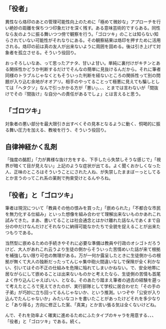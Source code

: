 ﻿## 「役者」

異性なら烙印のあとの管理可能性向上のために「極めて微妙な」アプローチを行い絶妙の距離を保ちつつ印象だけを深く残す。ある意味芸術的ですらある。同性なら友のように振る舞いつつ傍で観察を行う。「ゴロツキ」のことは知らない知らされていない可能性がそれなりにある。その観察結果は烙印を押すために活用される。烙印の前は真の友人が出来ないように周囲を固める。後は引き上げて対象者を孤立させる。そういう役回り。

おっそろしいなあ、って思ったアナタ、甘いよ甘い。単純に裏付けがキチンとある関係性かどうか判断するだけでそんなの簡単に見抜けるんだから。それに筆者同様のトラブルじゃなくともそういった判断を経ないところの関係性って別の問題が入り込む余地がオオアリ。相手のやってることって極悪に見えても騙しとしては「ヘタクソ」なんで引っかかる方が「悪い」、、、とまでは言わないが「間抜けでその『間抜け』な自分への責任があるでしょ」とは言えると思う。


## 「ゴロツキ」

対象者の悪い部分を最大限引き出すべくその見本となるように動く、恫喝的に振る舞い圧力を加える、教唆を行う、そういう役回り。


## 自律神経かく乱剤

「強度の酩酊」「力が異様な抜け方をする、下手したら失禁しそうな感じで」「視界が暗くて目が見えない」上記のような症状が出てる。よく聞くおかしくなった人、正味のところはそういうことにされた人ね、が失禁したままぼーっとしてるとか言うのってこれ系の薬剤で拘束受けとるんやろね。


## 「役者」と「ゴロツキ」

筆者は現況について「教員その他の恨みを買った」「嵌められた」「不都合な市民を無力化する仕組み」といった想像を組み合わせて理解出来ないものかあれこれ試みてきた。まあ、書いてることは社会通念とはかけ離れた話なんであくまで自分の中だけなんだけどそれなりに納得可能なかたちで全貌を捉えることが出来たつもりである。

当然型に嵌めるための手続きやそれに必要な準備は教員や行政のオシゴトだろうけど、大人があれこれ云うより生徒の側からそういった苦情めいた話が来て根拠を補強しない限り可也の無理がある。万が一何か露呈したときに生徒側からの根拠が無くて大人の独断だったってんじゃ集中砲火間違いなしで保険が全く利かない、引いてはその不正の仕組みを危険に陥れてしまいかねない。で、安全地帯に居ながらにして嵌めることは出来ないものかと考えたなら、生徒側の苦情も首尾よく作り込んじゃえばいい、となる。そのあたり踏まえ筆者の過去の経験を遡って考えたところで見えてきたのが、実行部隊として学校に居合わせた「その手の子弟」が巧妙に立ち回ってるんじゃないか、という推測。いつぞや「公安が入り込んでたんじゃないか」みたいなコトを書いたことがあったけどそれを多少なりと「あり得る」方向に修正した案、「真実」とか言い張る気は全くないけどね。

んで、それを効率よく確実に進めるためにふたタイプのキャラを用意する、、、「役者」と「ゴロツキ」である。続く。
